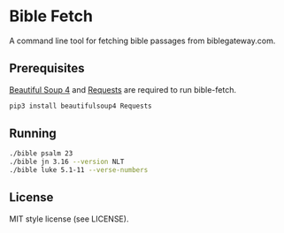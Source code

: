 # Bible Fetch

A command line tool for fetching bible passages from biblegateway.com.

## Prerequisites

[Beautiful Soup 4](http://www.crummy.com/software/BeautifulSoup/) and [Requests](http://docs.python-requests.org/en/latest/) are required to run bible-fetch.

```bash
pip3 install beautifulsoup4 Requests
```

## Running

```bash
./bible psalm 23
./bible jn 3.16 --version NLT
./bible luke 5.1-11 --verse-numbers
```

## License

MIT style license (see LICENSE).
